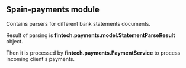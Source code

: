 ## Spain-payments module

Contains parsers for different bank statements documents. 

Result of parsing is **fintech.payments.model.StatementParseResult** object.

Then it is processed by **fintech.payments.PaymentService** to process incoming client's payments.  

